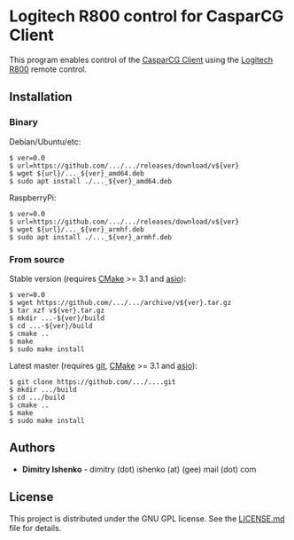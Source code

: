 # Logitech R800 control for CasparCG Client

This program enables control of the [CasparCG Client](https://github.com/CasparCG/client) using the
[Logitech R800](https://www.logitech.com/en-us/products/presenters/r800-professional-presenter.html) remote control.

## Installation

### Binary

Debian/Ubuntu/etc:

```shell
$ ver=0.0
$ url=https://github.com/.../.../releases/download/v${ver}
$ wget ${url}/..._${ver}_amd64.deb
$ sudo apt install ./..._${ver}_amd64.deb
```

RaspberryPi:

```shell
$ ver=0.0
$ url=https://github.com/.../.../releases/download/v${ver}
$ wget ${url}/..._${ver}_armhf.deb
$ sudo apt install ./..._${ver}_armhf.deb
```

### From source

Stable version (requires [CMake](https://cmake.org/) >= 3.1 and [asio](https://think-async.com/Asio/)):

```shell
$ ver=0.0
$ wget https://github.com/.../.../archive/v${ver}.tar.gz
$ tar xzf v${ver}.tar.gz
$ mkdir ...-${ver}/build
$ cd ...-${ver}/build
$ cmake ..
$ make
$ sudo make install
```

Latest master (requires [git](https://git-scm.com/), [CMake](https://cmake.org/) >= 3.1 and [asio](https://think-async.com/Asio/)):

```shell
$ git clone https://github.com/.../....git
$ mkdir .../build
$ cd .../build
$ cmake ..
$ make
$ sudo make install
```

## Authors

* **Dimitry Ishenko** - dimitry (dot) ishenko (at) (gee) mail (dot) com

## License

This project is distributed under the GNU GPL license. See the
[LICENSE.md](LICENSE.md) file for details.
